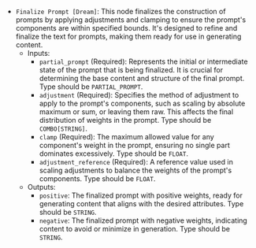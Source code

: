 - `Finalize Prompt [Dream]`: This node finalizes the construction of prompts by applying adjustments and clamping to ensure the prompt's components are within specified bounds. It's designed to refine and finalize the text for prompts, making them ready for use in generating content.
    - Inputs:
        - `partial_prompt` (Required): Represents the initial or intermediate state of the prompt that is being finalized. It is crucial for determining the base content and structure of the final prompt. Type should be `PARTIAL_PROMPT`.
        - `adjustment` (Required): Specifies the method of adjustment to apply to the prompt's components, such as scaling by absolute maximum or sum, or leaving them raw. This affects the final distribution of weights in the prompt. Type should be `COMBO[STRING]`.
        - `clamp` (Required): The maximum allowed value for any component's weight in the prompt, ensuring no single part dominates excessively. Type should be `FLOAT`.
        - `adjustment_reference` (Required): A reference value used in scaling adjustments to balance the weights of the prompt's components. Type should be `FLOAT`.
    - Outputs:
        - `positive`: The finalized prompt with positive weights, ready for generating content that aligns with the desired attributes. Type should be `STRING`.
        - `negative`: The finalized prompt with negative weights, indicating content to avoid or minimize in generation. Type should be `STRING`.
